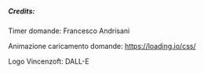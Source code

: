 <h5>Credits:</h5>

Timer domande: Francesco Andrisani

Animazione caricamento domande: https://loading.io/css/

Logo Vincenzoft: DALL-E
